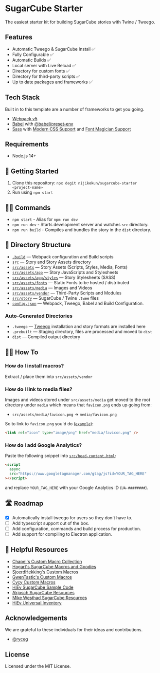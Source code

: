 # SugarCube Starter

The easiest starter kit for building SugarCube stories with Twine / Tweego.

## Features

- Automatic Tweego & SugarCube Install ✅
- Fully Configurable ✅
- Automatic Builds ✅
- Local server with Live Reload ✅
- Directory for custom fonts ✅
- Directory for third-party scripts ✅
- Up to date packages and frameworks ✅

## Tech Stack

Built in to this template are a number of frameworks to get you going.

- [Webpack v5](https://webpack.js.org/)
- [Babel](https://babeljs.io/) with [@babel/preset-env](https://babeljs.io/docs/en/babel-preset-env)
- [Sass](https://sass-lang.com/) with [Modern CSS Support](https://github.com/csstools/postcss-preset-env#readme) and [Font Magician Support](https://github.com/csstools/postcss-font-magician)

## Requirements

- Node.js 14+

## 🚀 Getting Started

1. Clone this repository: `npx degit nijikokun/sugarcube-starter <project-name>`
2. Run using `npm start`

## 👩‍💻 Commands

- `npm start` - Alias for `npm run dev`
- `npm run dev` - Starts development server and watches `src` directory.
- `npm run build` - Compiles and bundles the story in the `dist` directory.

## 📁 Directory Structure

- [`.build`](.build) — Webpack configuration and Build scripts
- [`src`](./src) — Story and Story Assets directory
- [`src/assets`](./src/assets) — Story Assets (Scripts, Styles, Media, Fonts)
- [`src/assets/app`](./src/assets/app) — Story JavaScripts and Stylesheets
- [`src/assets/app/styles`](./src/assets/app/styles) — Story Stylesheets (SASS)
- [`src/assets/fonts`](./src/assets/fonts) — Static Fonts to be hosted / distributed
- [`src/assets/media`](./src/assets/media) — Images and Videos
- [`src/assets/vendor`](./src/assets/vendor) — Third-Party Scripts and Modules
- [`src/story`](./src/story) — SugarCube / Twine `.twee` files
- [`config.json`](./config.json) — Webpack, Tweego, Babel and Build Configuration.

### Auto-Generated Directories

- `.tweego` — [Tweego](https://www.motoslave.net/tweego/) installation and story formats are installed here
- `.prebuilt` — Staging directory, files are processed and moved to `dist`
- `dist` — Compiled output directory

## 🙋‍♂️ How To

### How do I install macros?

Extract / place them into `src/assets/vendor`

### How do I link to media files?

Images and videos stored under `src/assets/media` get moved to the root directory under `media` which means that `favicon.png` ends up going from:

- `src/assets/media/favicon.png` → `media/favicon.png`

So to link to `favicon.png` you'd do ([`example`](./src/head-content.html)):

```html
<link rel="icon" type="image/png" href="media/favicon.png" />
```

### How do I add Google Analytics?

Paste the following snippet into [`src/head-content.html`](./src/head-content.html):

```html
<script
  async
  src="https://www.googletagmanager.com/gtag/js?id=YOUR_TAG_HERE"
></script>
```

and replace `YOUR_TAG_HERE` with your Google Analytics ID (`UA-########`).

## 🛣 Roadmap

- [x] Automatically install tweego for users so they don't have to.
- [ ] Add typescript support out of the box.
- [ ] Add configuration, commands and build process for production.
- [ ] Add support for compiling to Electron application.

## 🤝 Helpful Resources

- [Chapel's Custom Macro Collection](https://github.com/ChapelR/custom-macros-for-sugarcube-2)
- [Hogart's SugarCube Macros and Goodies](https://github.com/hogart/sugar-cube-utils)
- [SjoerdHekking's Custom Macros](https://github.com/SjoerdHekking/custom-macros-sugarcube2)
- [GwenTastic's Custom Macros](https://github.com/GwenTastic/Custom-Macros-for-Sugarcube)
- [Cycy Custom Macros](https://github.com/cyrusfirheir/cycy-wrote-custom-macros)
- [HiEv SugarCube Sample Code](https://qjzhvmqlzvoo5lqnrvuhmg-on.drv.tw/UInv/Sample_Code.html#Main%20Menu)
- [Akjosch SugarCube Resources](https://github.com/Akjosch/sugarcube-modules)
- [Mike Westhad SugarCube Resources](https://github.com/mikewesthad/twine-resources)
- [HiEv Universal Inventory](https://github.com/HiEv/UInv)

## Acknowledgements

We are grateful to these individuals for their ideas and contributions.

- [@ryceg](https://github.com/ryceg)

## License

Licensed under the MIT License.
